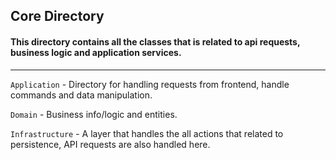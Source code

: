 ## Core Directory

#### This directory contains all the classes that is related to api requests, business logic and application services.

---

`Application` - Directory for handling requests from frontend, handle commands and data manipulation.

`Domain` - Business info/logic and entities.

`Infrastructure` - A layer that handles the all actions that related to persistence, API requests are also handled here.
